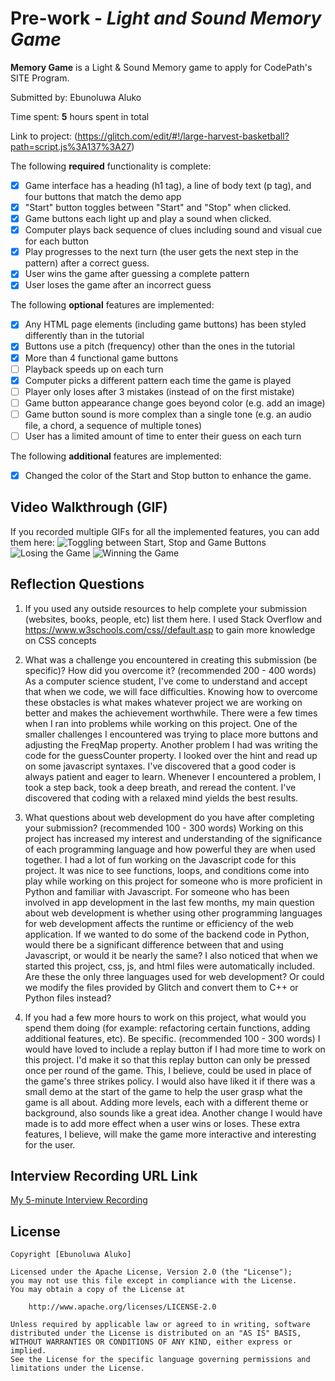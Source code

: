 # Pre-work - *Light and Sound Memory Game*

**Memory Game** is a Light & Sound Memory game to apply for CodePath's SITE Program. 

Submitted by: Ebunoluwa Aluko

Time spent: **5** hours spent in total

Link to project: (https://glitch.com/edit/#!/large-harvest-basketball?path=script.js%3A137%3A27)

The following **required** functionality is complete:

* [x] Game interface has a heading (h1 tag), a line of body text (p tag), and four buttons that match the demo app
* [x] "Start" button toggles between "Start" and "Stop" when clicked. 
* [x] Game buttons each light up and play a sound when clicked. 
* [x] Computer plays back sequence of clues including sound and visual cue for each button
* [x] Play progresses to the next turn (the user gets the next step in the pattern) after a correct guess. 
* [x] User wins the game after guessing a complete pattern
* [x] User loses the game after an incorrect guess

The following **optional** features are implemented:

* [x] Any HTML page elements (including game buttons) has been styled differently than in the tutorial
* [x] Buttons use a pitch (frequency) other than the ones in the tutorial
* [x] More than 4 functional game buttons
* [ ] Playback speeds up on each turn
* [x] Computer picks a different pattern each time the game is played
* [ ] Player only loses after 3 mistakes (instead of on the first mistake)
* [ ] Game button appearance change goes beyond color (e.g. add an image)
* [ ] Game button sound is more complex than a single tone (e.g. an audio file, a chord, a sequence of multiple tones)
* [ ] User has a limited amount of time to enter their guess on each turn

The following **additional** features are implemented:

- [x] Changed the color of the Start and Stop button to enhance the game. 


## Video Walkthrough (GIF)

If you recorded multiple GIFs for all the implemented features, you can add them here:
![Toggling between Start, Stop and Game Buttons](https://i.imgur.com/phSsl0z.gif)
![Losing the Game](https://i.imgur.com/owlQiHA.gif)
![Winning the Game](https://i.imgur.com/O2dU7kt.gif)


## Reflection Questions
1. If you used any outside resources to help complete your submission (websites, books, people, etc) list them here. 
I used Stack Overflow and 
https://www.w3schools.com/css//default.asp to gain more knowledge on CSS concepts 


2. What was a challenge you encountered in creating this submission (be specific)? How did you overcome it? (recommended 200 - 400 words) 
As a computer science student, I've come to understand and accept that when we code, we will face difficulties. Knowing how to overcome these obstacles is what makes whatever project we are working on better and makes the achievement worthwhile.
There were a few times when I ran into problems while working on this project. One of the smaller challenges I encountered was trying to place more buttons and adjusting the FreqMap property. Another problem I had was writing the code for the guessCounter property. I looked over the hint and read up on some javascript syntaxes. I've discovered that a good coder is always patient and eager to learn. Whenever I encountered a problem, I took a step back, took a deep breath, and reread the content. I've discovered that coding with a relaxed mind yields the best results.

3. What questions about web development do you have after completing your submission? (recommended 100 - 300 words) 
Working on this project has increased my interest and understanding of the significance of each programming language and how powerful they are when used together. 
I had a lot of fun working on the Javascript code for this project. It was nice to see functions, loops, and conditions come into play while working on this project for someone who is more proficient in Python and familiar with Javascript.
For someone who has been involved in app development in the last few months, my main question about web development is whether using other programming languages for web development affects the runtime or efficiency of the web application.
If we wanted to do some of the backend code in Python, would there be a significant difference between that and using Javascript, or would it be nearly the same? I also noticed that when we started this project, css, js, and html files were automatically included. Are these the only three languages used for web development? Or could we modify the files provided by Glitch and convert them to C++ or Python files instead?

4. If you had a few more hours to work on this project, what would you spend them doing (for example: refactoring certain functions, adding additional features, etc). Be specific. (recommended 100 - 300 words) 
I would have loved to include a replay button if I had more time to work on this project. I'd make it so that this replay button can only be pressed once per round of the game. This, I believe, could be used in place of the game's three strikes policy.
I would also have liked it if there was a small demo at the start of the game to help the user grasp what the game is all about.
Adding more levels, each with a different theme or background, also sounds like a great idea. Another change I would have made is to add more effect when a user wins or loses. These extra features, I believe, will make the game more interactive and interesting for the user.



## Interview Recording URL Link

[My 5-minute Interview Recording](https://www.loom.com/share/d6bc42cc6e17457cbb316598f02794c2)


## License

    Copyright [Ebunoluwa Aluko]

    Licensed under the Apache License, Version 2.0 (the "License");
    you may not use this file except in compliance with the License.
    You may obtain a copy of the License at

        http://www.apache.org/licenses/LICENSE-2.0

    Unless required by applicable law or agreed to in writing, software
    distributed under the License is distributed on an "AS IS" BASIS,
    WITHOUT WARRANTIES OR CONDITIONS OF ANY KIND, either express or implied.
    See the License for the specific language governing permissions and
    limitations under the License.
